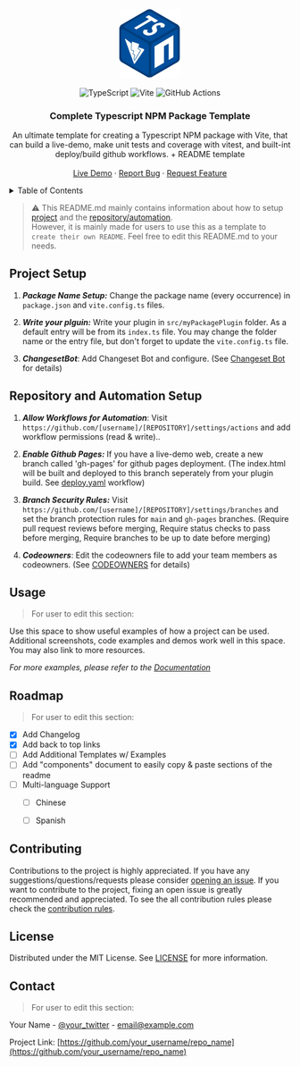 <!-- PROJECT LOGO -->

<div align="center">
  <a href="https://github.com/kaandesu/ts-vite-npm-template">
    <img src="public/logo.webp" alt="Logo" width="110">
  </a>

<br>
<!-- add tech stack badges below -->

![TypeScript](https://img.shields.io/badge/typescript-%23007ACC.svg?style=for-the-badge&logo=typescript&logoColor=white)
![Vite](https://img.shields.io/badge/vite-%23646CFF.svg?style=for-the-badge&logo=vite&logoColor=white)
![GitHub Actions](https://img.shields.io/badge/github%20actions-%232671E5.svg?style=for-the-badge&logo=githubactions&logoColor=white)
    <!-- Title -->
  <h3 align="center">Complete Typescript NPM Package Template</h3>
   <!-- DESCRIPTION -->
  <p align="center">
    An ultimate template for creating a Typescript NPM package with Vite, that can build a live-demo, make unit tests and coverage with vitest, and built-int deploy/build github workflows. + README template
    <br />        
    <br />
    <!-- CHANGER IT WITH YOUR GITHUB PAGES LINK -->
    <a href="https://kaandesu.github.io/ts-vite-npm-template/#/">Live Demo</a>
    ·<!-- CHANGER IT WITH YOUR GITHUB ISSUES LINK -->
    <a href="https://github.com/kaandesu/ts-vite-npm-template/issues">Report Bug</a>
    ·<!-- CHANGER IT WITH YOUR GITHUB ISSUES LINK -->
    <a href="https://github.com/kaandesu/ts-vite-npm-template/issues">Request Feature</a>
  </p>
</div>

<!-- TABLE OF CONTENTS -->
<details>
  <summary>Table of Contents</summary>
  <ol>    
    <li><a href="#project-setup">Project Setup</a></li>
    <li><a href="#repository-and-automation-setup">Repository and Automation Setup</a></li>
    <li><a href="#usage">Usage</a></li>
    <li><a href="#roadmap">Roadmap</a></li>
    <li><a href="#contributing">Contributing</a></li>
    <li><a href="#license">License</a></li>
    <li><a href="#contact">Contact</a></li>    
  </ol>
</details>

<!-- GETTING STARTED -->

> ⚠️ This README.md mainly contains information about how to setup [project](#project-setup) and the [repository/automation](#repository-and-automation-setup). 
<br> However, it is mainly made for users to use this as a template to `create their own README`.
Feel free to edit this README.md to your needs. 


## Project Setup
1. **_Package Name Setup:_** Change the package name (every occurrence) in `package.json` and `vite.config.ts` files.

2. **_Write your plguin:_** Write your plugin in `src/myPackagePlugin` folder. As a default entry will be from its `index.ts` file. 
You may change the folder name or the entry file, but don't forget to update the `vite.config.ts` file.

3. **_ChangesetBot_**: Add Changeset Bot and configure. (See [Changeset Bot](https://github.com/apps/changeset-bot) for details) 


## Repository and Automation Setup

1. **_Allow Workflows for Automation_**: Visit `https://github.com/[username]/[REPOSITORY]/settings/actions` and add workflow permissions (read & write)..

2. **_Enable Github Pages:_** If you have a live-demo web, create a new branch called 'gh-pages' for github pages deployment. (The index.html will be built and deployed to this branch seperately from your plugin build. See [deploy.yaml](.github/workflows/deploy.yaml) workflow)

3. **_Branch Security Rules:_** Visit `https://github.com/[username]/[REPOSITORY]/settings/branches` and set the branch protection rules for `main` and `gh-pages` branches. (Require pull request reviews before merging, Require status checks to pass before merging, Require branches to be up to date before merging)

4. **_Codeowners_**: Edit the codeowners file to add your team members as codeowners. (See [CODEOWNERS](CODEOWNERS) for details)

<!-- USAGE EXAMPLES -->

## Usage
> For user to edit this section:

Use this space to show useful examples of how a project can be used. Additional screenshots, code examples and demos work well in this space. You may also link to more resources.

_For more examples, please refer to the [Documentation](https://example.com)_

<!-- ROADMAP -->

## Roadmap
> For user to edit this section:

- [x] Add Changelog
- [x] Add back to top links
- [ ] Add Additional Templates w/ Examples
- [ ] Add "components" document to easily copy & paste sections of the readme
- [ ] Multi-language Support
  - [ ] Chinese
  - [ ] Spanish


<!-- CONTRIBUTING -->

## Contributing

Contributions to the project is highly appreciated.
If you have any suggestions/questions/requests please consider
[opening an issue](https://github.com/kaandesu/ts-vite-npm-template/issues/new). 
If you want to contribute to the project, fixing an open issue is greatly recommended and appreciated. 
To see the all contribution rules please check the [contribution rules](CONTRIBUTING.md).

<!-- LICENSE -->

## License

Distributed under the MIT License. See [LICENSE](LICENSE.md) for more information.

<!-- CONTACT -->

## Contact
> For user to edit this section:

Your Name - [@your_twitter](https://twitter.com/your_username) - email@example.com

Project Link: [https://github.com/your_username/repo_name](https://github.com/your_username/repo_name)


